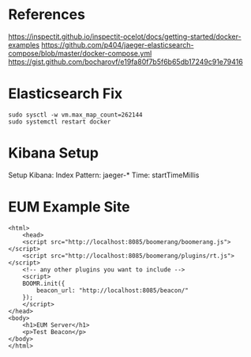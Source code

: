 # References
https://inspectit.github.io/inspectit-ocelot/docs/getting-started/docker-examples
https://github.com/p404/jaeger-elasticsearch-compose/blob/master/docker-compose.yml
https://gist.github.com/bocharovf/e19fa80f7b5f6b65db17249c91e79416

# Elasticsearch Fix
```
sudo sysctl -w vm.max_map_count=262144
sudo systemctl restart docker
```

# Kibana Setup
Setup Kibana:
Index Pattern: jaeger-*
Time: startTimeMillis

# EUM Example Site
```
<html>
    <head>
    <script src="http://localhost:8085/boomerang/boomerang.js"></script>
    <script src="http://localhost:8085/boomerang/plugins/rt.js"></script>
    <!-- any other plugins you want to include -->
    <script>
    BOOMR.init({
        beacon_url: "http://localhost:8085/beacon/"
    });
    </script>
</head>
<body>
    <h1>EUM Server</h1>
    <p>Test Beacon</p>
</body>
</html>
```